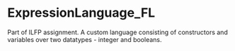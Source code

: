 # ExpressionLanguage_FL
Part of ILFP assignment. A custom language consisting of constructors and variables over two datatypes - integer and booleans.

